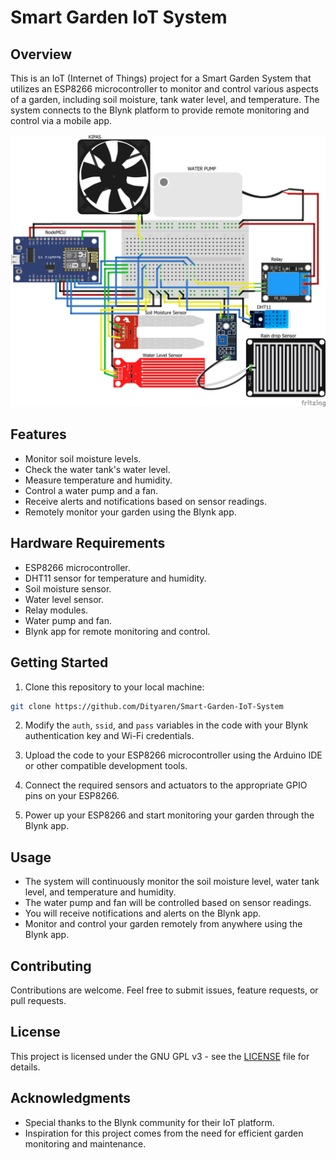 # Smart Garden IoT System

## Overview

This is an IoT (Internet of Things) project for a Smart Garden System that utilizes an ESP8266 microcontroller to monitor and control various aspects of a garden, including soil moisture, tank water level, and temperature. The system connects to the Blynk platform to provide remote monitoring and control via a mobile app.

![Smart Garden IoT System](images/smart-garden.jpg)

## Features

- Monitor soil moisture levels.
- Check the water tank's water level.
- Measure temperature and humidity.
- Control a water pump and a fan.
- Receive alerts and notifications based on sensor readings.
- Remotely monitor your garden using the Blynk app.

## Hardware Requirements

- ESP8266 microcontroller.
- DHT11 sensor for temperature and humidity.
- Soil moisture sensor.
- Water level sensor.
- Relay modules.
- Water pump and fan.
- Blynk app for remote monitoring and control.

## Getting Started

1. Clone this repository to your local machine:

```bash
git clone https://github.com/Dityaren/Smart-Garden-IoT-System
```

2. Modify the `auth`, `ssid`, and `pass` variables in the code with your Blynk authentication key and Wi-Fi credentials.

3. Upload the code to your ESP8266 microcontroller using the Arduino IDE or other compatible development tools.

4. Connect the required sensors and actuators to the appropriate GPIO pins on your ESP8266.

5. Power up your ESP8266 and start monitoring your garden through the Blynk app.

## Usage

- The system will continuously monitor the soil moisture level, water tank level, and temperature and humidity.
- The water pump and fan will be controlled based on sensor readings.
- You will receive notifications and alerts on the Blynk app.
- Monitor and control your garden remotely from anywhere using the Blynk app.

## Contributing

Contributions are welcome. Feel free to submit issues, feature requests, or pull requests.

## License

This project is licensed under the GNU GPL v3 - see the [LICENSE](LICENSE) file for details.

## Acknowledgments

- Special thanks to the Blynk community for their IoT platform.
- Inspiration for this project comes from the need for efficient garden monitoring and maintenance.
